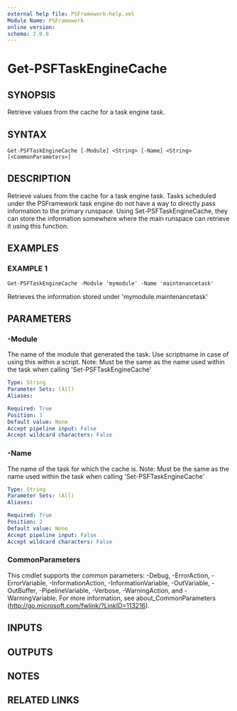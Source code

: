 ```yaml
---
external help file: PSFramework-help.xml
Module Name: PSFramework
online version:
schema: 2.0.0
---
```


# Get-PSFTaskEngineCache

## SYNOPSIS
Retrieve values from the cache for a task engine task.

## SYNTAX

```
Get-PSFTaskEngineCache [-Module] <String> [-Name] <String> [<CommonParameters>]
```

## DESCRIPTION
Retrieve values from the cache for a task engine task.
Tasks scheduled under the PSFramework task engine do not have a way to directly pass information to the primary runspace.
Using Set-PSFTaskEngineCache, they can store the information somewhere where the main runspace can retrieve it using this function.

## EXAMPLES

### EXAMPLE 1
```
Get-PSFTaskEngineCache -Module 'mymodule' -Name 'maintenancetask'
```

Retrieves the information stored under 'mymodule.maintenancetask'

## PARAMETERS

### -Module
The name of the module that generated the task.
Use scriptname in case of using this within a script.
Note: Must be the same as the name used within the task when calling 'Set-PSFTaskEngineCache'

```yaml
Type: String
Parameter Sets: (All)
Aliases:

Required: True
Position: 1
Default value: None
Accept pipeline input: False
Accept wildcard characters: False
```

### -Name
The name of the task for which the cache is.
Note: Must be the same as the name used within the task when calling 'Set-PSFTaskEngineCache'

```yaml
Type: String
Parameter Sets: (All)
Aliases:

Required: True
Position: 2
Default value: None
Accept pipeline input: False
Accept wildcard characters: False
```

### CommonParameters
This cmdlet supports the common parameters: -Debug, -ErrorAction, -ErrorVariable, -InformationAction, -InformationVariable, -OutVariable, -OutBuffer, -PipelineVariable, -Verbose, -WarningAction, and -WarningVariable. For more information, see about_CommonParameters (http://go.microsoft.com/fwlink/?LinkID=113216).

## INPUTS

## OUTPUTS

## NOTES

## RELATED LINKS
